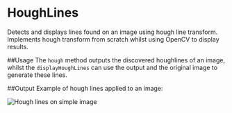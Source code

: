 # HoughLines

Detects and displays lines found on an image using hough line transform. Implements hough transform from scratch whilst using OpenCV to display results. 

##Usage
The `hough` method outputs the discovered houghlines of an image, whilst the `displayHoughLines` can use the output and the original image to generate these lines.

##Output
Example of hough lines applied to an image:

![Hough lines on simple image](https://i.imgur.com/bJKp87n.png)
